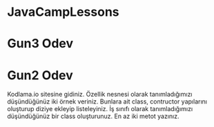 # JavaCampLessons
# Gun3 Odev

# Gun2 Odev
Kodlama.io sitesine gidiniz.
Özellik nesnesi olarak tanımladığımızı düşündüğünüz iki örnek veriniz.
Bunlara ait class, contructor yapılarını oluşturup diziye ekleyip listeleyiniz.
İş sınıfı olarak tanımladığımızı düşündüğünüz bir class oluşturunuz. En az iki metot yazınız.

